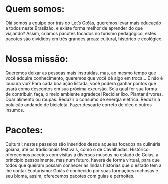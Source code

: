 # Quem somos: 

Olá somos a equipe por trás do Let’s Go!ás, queremos levar mais educação a todos neste Brasilzão, e existe forma melhor de aprender do que viajando?
Assim, criamos pacotes focados no turismo pedagógico, estes pacotes são divididos em três grandes áreas: cultural, histórico e ecológico.

# Nossa missão:

Queremos deixar as pessoas mais instruídas, mas, ao mesmo tempo que você adquire conhecimento, queremos que você dê algo em troca…
E não é loucura viu? Para cada boa ação listada, você poderá ganhar pontos que usará como descontos em sua próxima excursão. Seja qual for sua forma de contribuir, faça, o meio ambiente agradece!
Reciclar lixo.
Plantar árvores.
Doar alimento ou roupas.
Reduzir o consumo de energia elétrica.
Reduzir a poluição andando de bicicleta.
Fazer descarte correto de óleo e outros insumos.

# Pacotes:

Cultural: nestes passeios são inseridos desde aqueles focados na culinária goiana, até os tradicionais festivais, como o de Cavalhadas.
Histórico: oferecemos pacotes com visitas a diversos museus no estado de Goiás, a princípio pessoalmente, mas num futuro, haverá de forma virtual, para que todos que queiram possam conhecer as lindas histórias que o estado tem a lhe contar
Ecoturismo: Goiás é conhecido por suas formações rochosas e seu bioma, assim, oferecemos pacotes com guias e pernoites.

